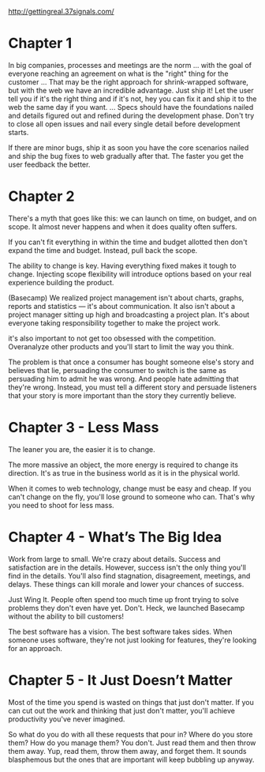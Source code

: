 http://gettingreal.37signals.com/

# Chapter 1

In big companies, processes and meetings are the norm … with the goal of everyone reaching an agreement on what is the "right" thing for the customer ... That may be the right approach for shrink-wrapped software, but with the web we have an incredible advantage. Just ship it! Let the user tell you if it's the right thing and if it's not, hey you can fix it and ship it to the web the same day if you want.
...
Specs should have the foundations nailed and details figured out and refined during the development phase. Don't try to close all open issues and nail every single detail before development starts.

If there are minor bugs, ship it as soon you have the core scenarios nailed and ship the bug fixes to web gradually after that. The faster you get the user feedback the better.

# Chapter 2

There's a myth that goes like this: we can launch on time, on budget, and on scope. It almost never happens and when it does quality often suffers.

If you can't fit everything in within the time and budget allotted then don't expand the time and budget. Instead, pull back the scope. 

The ability to change is key. Having everything fixed makes it tough to change. Injecting scope flexibility will introduce options based on your real experience building the product.

(Basecamp) We realized project management isn't about charts, graphs, reports and statistics — it's about communication. It also isn't about a project manager sitting up high and broadcasting a project plan. It's about everyone taking responsibility together to make the project work.

it's also important to not get too obsessed with the competition. Overanalyze other products and you'll start to limit the way you think.

The problem is that once a consumer has bought someone else's story and believes that lie, persuading the consumer to switch is the same as persuading him to admit he was wrong. And people hate admitting that they're wrong. Instead, you must tell a different story and persuade listeners that your story is more important than the story they currently believe. 

# Chapter 3 - Less Mass

The leaner you are, the easier it is to change.


The more massive an object, the more energy is required to change its direction. It's as true in the business world as it is in the physical world.

When it comes to web technology, change must be easy and cheap. If you can't change on the fly, you'll lose ground to someone who can. That's why you need to shoot for less mass.

# Chapter 4 - What’s The Big Idea

Work from large to small. We're crazy about details. Success and satisfaction are in the details. However, success isn't the only thing you'll find in the details. You'll also find stagnation, disagreement, meetings, and delays. These things can kill morale and lower your chances of success.

Just Wing It. People often spend too much time up front trying to solve problems they don't even have yet. Don't. Heck, we launched Basecamp without the ability to bill customers!


The best software has a vision. The best software takes sides. When someone uses software, they're not just looking for features, they're looking for an approach.

# Chapter 5 - It Just Doesn’t Matter

Most of the time you spend is wasted on things that just don't matter. If you can cut out the work and thinking that just don't matter, you'll achieve productivity you've never imagined.

So what do you do with all these requests that pour in? Where do you store them? How do you manage them? You don't. Just read them and then throw them away. Yup, read them, throw them away, and forget them. It sounds blasphemous but the ones that are important will keep bubbling up anyway.